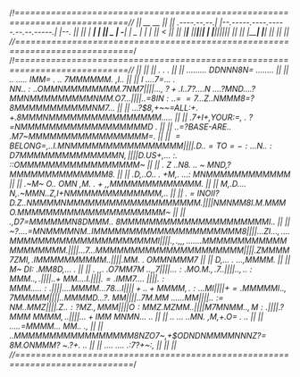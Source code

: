 /*!============================================================================//
||                        __                                  __               ||
||           .----.--.--.|  |--.-----.----.-----.--.--.-----.|  |--.           ||
||           |  __|  |  ||  _  |  -__|   _|  _  |  |  |     ||    <            ||
||           |____|___  ||_____|_____|__| |   __|_____|__|__||__|__|           ||
||                |_____|                 |__|                                 ||
||                                                                             ||
//=============================================================================*/
/*!============================================================================//
||                                                                             ||
||                              . . .                                          ||
||            .........       DDNNN8N=                 ........                ||
||            .. .....       IMM= . ..                 7MMMMMM.     ,I..       ||
||          I ....7=...    . $NN.  .: .        .  OMMNMMMMMMMM . 7NM7          ||
||    ...,~?+.I..7?.. .     .N~....?MND.. . .?MMNMMMMMMMMMNMM.O7 ...           ||
||    ..=$8$IN:..=~=7..      .Z$..NMMM8=?8MMMMMMMMMMMNM7...                    ||
||    ...?$8,+~~=ALL:+.        +.8MMMNMMMMMMMMMMMMMMMM.....                    ||
||        .7+I+,YOUR:=,      . ?=NMMMMMMMMMMMMMMMMMMD .                        ||
||        ..=?BASE-ARE..      .M7~MMMMMMMMMMMMMMMMM=.                          ||
||         $= BELONG=,.     . I.MNMMMMMMMMMMMMMMMM                             ||
||         .D..=TO=-:..    .N..:D7MMMMMMMMMMMMMMN,                             ||
||          D .$US+,...   :. ::OMMMMMMMMMMMMMMMMM~                             ||
||        . Z ..N8.    .. ~   MND,?MMMMMMMMMMMMMM8.                            ||
||         .D,..O..    . +M,. ...:  MNMMMMMMMMMMMM                             ||
||        .~M~ O..     OMN ,M. . + ,,MMMMMMMMMMMMM.                            ||
||          M,.D....   N,.~MMN..Z,I+NMMMMMMMMMMMMM,..                          ||
||        . = INOII?D.Z..$NMMMMNMMMMMMMMMMMMMMMMMMM .                          ||
||            NMNMM8I.M$.MMMO.MMMMMMMMMMMMMMMMMMMMM~                           ||
||        .,D7=MMMMMMN8DMMM.. 8MMMMMMMMMMMMMMMMMMMMMI..                        ||
||        ~?....=MNMMMMNM$.   .IMMMMMMMMMMMMMMMMMMMMM8                         ||
||    ...ZI..      .,  ..      ..MMMMMMMMMMMMMMMMMMMMMI                        ||
||    .,.,,,.      ..  ..      ..MMMMMMMMMMMMMMMMMMMM.                         ||
||    ...7.                    ..MMMMMMMMMMMMMMMMMMMMM                         ||
||                              .ZMMMM7ZMI,.IMMMMMMMMMM..                      ||
||                             .  MM$.        . OMMNMMM7                       ||
||                               D,...    .     ...,MMMM.                      ||
||                              M~      DI: .MM8D,...  .                       ||
||                           . ,,.    .O$7$MM7$M~..,,    7                     ||
||          ..               .:.          MO   .M.,      .7..                  ||
||          ..                ,. .    :MMM.    . ,         .                   ||
||                         ..+       ~MM..        . .      I.                  ||
||                         .=     .IMM7.           ...      ~                  ||
||                        .:      MMM...           ..:     .                   ||
||                       ..  .. MMMM..       .        78.  ..I                 ||
||                       + ..+MMMM,.                   :.. . MI                ||
||                      += .MMMMMI..                    ,7MMMMM                ||
||                      . .MMMMD.. .                    ?  .~MM                ||
||                   ..  7M.MM~ .                      . ....MM                ||
||                   . .:= NM.                              .MMZ               ||
||                 . Z..:?MZ                             .,  MMM               ||
||                  O  :MMZ .                             M  ZMM..             ||
||                  M7MNMM.                                . ,M: .             ||
||                .?MMM                                    ~MMMM,.            .||
||  ..         .  +IMM~                                     MNMN$...    ..     ||
||  ..        ... ..MN.                                    ,M,+.O= .    ..     ||
||          .....=MMMM...                                  MM..  .,            ||
||          ..MMMMMMMMMMMMMMMMM8NZO7~,+$ODNDNMMMMNNNZ?=    8M.ONMMM?  ~.?+. .. ||
||                     ....    ....  .:7?+~:,                                  ||
||                                                                             ||
//=============================================================================*/